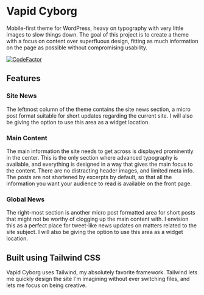 # Vapid Cyborg
Mobile-first theme for WordPress, heavy on typography with very little images to slow things down. The goal of this project is to create a theme with a focus on content over superfluous design, fitting as much information on the page as possible without compromising usability.

[![CodeFactor](https://www.codefactor.io/repository/github/aphoticdev/vapid-cyborg/badge)](https://www.codefactor.io/repository/github/aphoticdev/vapid-cyborg)

## Features
### Site News
The leftmost column of the theme contains the site news section, a micro post format suitable for short updates regarding the current site. I will also be giving the option to use this area as a widget location.
### Main Content
The main information the site needs to get across is displayed prominently in the center. This is the only section where advanced typography is available, and everything is designed in a way that gives the main focus to the content. There are no distracting header images, and limited meta info. The posts are not shortened by excerpts by default, so that all the information you want your audience to read is available on the front page.
### Global News
The right-most section is another micro post formatted area for short posts that might not be worthy of clogging up the main content with. I envision this as a perfect place for tweet-like news updates on matters related to the site subject. I will also be giving the option to use this area as a widget location.

## Built using Tailwind CSS
Vapid Cyborg uses Tailwind, my absolutely favorite framework. Tailwind lets me quickly design the site I'm imagining without ever switching files, and lets me focus on being creative.

